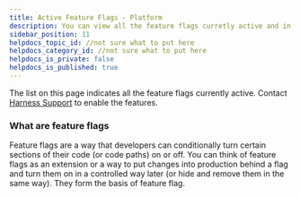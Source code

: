 ```yaml
---
title: Active Feature Flags - Platform
description: You can view all the feature flags curretly active and in production.
sidebar_position: 11
helpdocs_topic_id: //not sure what to put here
helpdocs_category_id: //not sure what to put here
helpdocs_is_private: false
helpdocs_is_published: true
---
```


The list on this page indicates all the feature flags currently active. Contact [Harness Support](mailto:support@harness.io) to enable the features.

### What are feature flags

Feature flags are a way that developers can conditionally turn certain sections of their code (or code paths) on or off. You can think of feature flags as an extension or a way to put changes into production behind a flag and turn them on in a controlled way later (or hide and remove them in the same way). They form the basis of feature flag.

